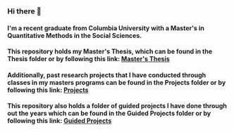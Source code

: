 ### Hi there 👋

#### I'm a recent graduate from Columbia University with a Master's in Quantitative Methods in the Social Sciences.

#### This repository holds my Master's Thesis, which can be found in the Thesis folder or by following this link: [Master's Thesis](https://github.com/alishagurnani/AlishaGurnani/tree/main/Thesis)

#### Additionally, past research projects that I have conducted through classes in my masters programs can be found in the Projects folder or by following this link: [Projects](https://github.com/alishagurnani/AlishaGurnani/tree/main/Projects)

#### This repository also holds a folder of guided projects I have done through out the years which can be found in the Guided Projects folder or by following this link: [Guided Projects](https://github.com/alishagurnani/AlishaGurnani/tree/main/Guided%20Projects)





<!--
**alishagurnani/AlishaGurnani** is a ✨ _special_ ✨ repository because its `README.md` (this file) appears on your GitHub profile.

Here are some ideas to get you started:

- 🔭 I’m currently working on ...
- 🌱 I’m currently learning ...
- 👯 I’m looking to collaborate on ...
- 🤔 I’m looking for help with ...
- 💬 Ask me about ...
- 📫 How to reach me: ...
- 😄 Pronouns: ...
- ⚡ Fun fact: ...
-->
